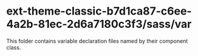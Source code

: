 # ext-theme-classic-b7d1ca87-c6ee-4a2b-81ec-2d6a7180c3f3/sass/var

This folder contains variable declaration files named by their component class.
